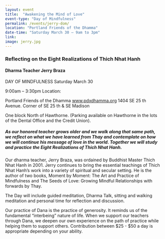 ```yaml
---
layout: event
title:  "Awakening the Mind of Love"
event-type: "Day of Mindfulness"
permalink: /events/jerry-dom/
location: "Portland Friends of the Dhamma"
date-time: "Saturday March 30 – 9am to 3pm"
link: 
image: jerry.jpg
---
```


### Reflecting on the Eight Realizations of Thich Nhat Hanh

#### Dharma Teacher Jerry Braza

DAY OF MINDFULNESS Saturday March 30

9:00am – 3:30pm
Location:

Portland Friends of the Dhamma www.pdxdhamma.org
1404 SE 25 th Avenue. Corner of SE 25 th &amp; SE Madison

One block North of Hawthorne. (Parking available on Hawthorne in the lots of the Dental Office and the Credit Union).

##### As our honored teacher grows older and we walk along that same path, we reflect on what we have learned from Thay and contemplate on how we will continue his message of love in the world. Together we will study and practice the Eight Realizations of Thich Nhat Hanh.

Our dharma teacher, Jerry Braza, was ordained by Buddhist Master Thich Nhat Hanh in 2001. Jerry continues to bring the essential teachings of Thich Nhat Hanh’s work into a variety of spiritual and secular setting. He is the author of two books, Moment by Moment: The Art and Practice of Mindfulness and The Seeds of Love: Growing Mindful Relationships with forwards by Thay.

The Day will include guided meditation, Dharma Talk, sitting and walking meditation and personal time for reflection and discussion.

Our practice of Dana is the practice of generosity. It reminds us of the fundamental “interbeing” nature of life. When we support our teachers through Dana, we deepen our own experience on the path of practice while helping them to support others. Contribution between $25 - $50 a day is appropriate depending on your ability.
